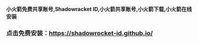 #### 小火箭免费共享账号,Shadowracket ID,小火箭共享账号,小火箭下载,小火箭在线安装
###  点击免费安装：https://shadowrocket-id.github.io/


